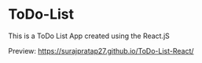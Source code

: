 # ToDo-List
This is a ToDo List App created using the React.jS

Preview: https://surajpratap27.github.io/ToDo-List-React/
